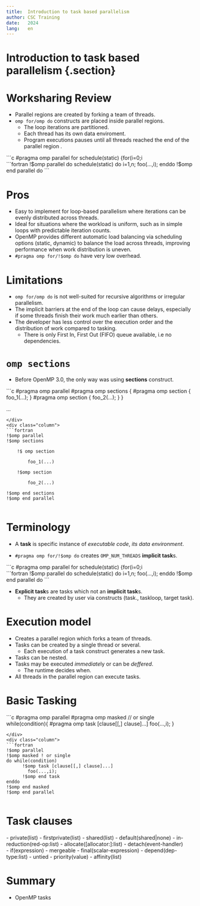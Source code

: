 ```yaml
---
title:  Introduction to task based parallelism
author: CSC Training
date:   2024
lang:   en
---
```


# Introduction to task based parallelism {.section}

# Worksharing Review

- Parallel regions are created by forking  a team of threads.
- `omp for/omp do`  constructs are placed inside parallel regions.
    - The loop iterations are partitioned.
    - Each thread has its own data enviroment.
    - Program executions pauses until all threads reached the end of the parallel region .


<div class="column">
```c
#pragma omp parallel for schedule(static)
 {for(i=0;i<n;i++) 
      foo(...,i);}
```
</div>
<div class="column">
```fortran
!$omp parallel do schedule(static)
  do i=1,n; foo(...,i); enddo
!$omp end parallel do
```

# Pros

- Easy to implement for loop-based parallelism where iterations can be evenly distributed across threads.
- Ideal for situations where the workload is uniform, such as in simple loops with predictable iteration counts.
- OpenMP provides different automatic load balancing via scheduling options (static, dynamic) to balance the load across threads, improving performance when work distribution is uneven.
- `#pragma omp for/!$omp do` have very low overhead.

# Limitations

- `omp for/omp do` is not well-suited for recursive algorithms  or irregular parallelism.
- The implicit barriers at the end of the loop can cause delays, especially if some threads finish their work much earlier than others.
- The developer has less control over the execution order and the distribution of work compared to tasking.
   - There is only First In, First Out (FIFO) queue available,  i.e no dependencies.

# `omp sections` 
- Before OpenMP 3.0, the only way was using **sections** construct.
 


<div class="column">
```c
#pragma omp parallel
#pragma omp sections
{
    #pragma omp section  
    {
        foo_1(...); 
    }
    #pragma omp section  
    {
        foo_2(...); 
    }
}

...
```
</div>
<div class="column">
```fortran
!$omp parallel 
!$omp sections

    !$ omp section  

        foo_1(...)

    !$omp section  

        foo_2(...)

!$omp end sections
!$omp end parallel 
```
</div>

# Terminology 

 - A **task** is specific instance of *executable code*, *its data environment*.

 - `#pragma omp for/!$omp do` creates `OMP_NUM_THREADS` **implicit task**s.

<div class="column">
```c
#pragma omp parallel for schedule(static)
 {for(i=0;i<n;i++) 
      foo(...,i);}
```
</div>
<div class="column">
```fortran
!$omp parallel do schedule(static)
  do i=1,n; foo(...,i); enddo
!$omp end parallel do
```
</div>

 - **Explicit task**s are tasks which not an **implicit task**s.
    - They are created by user via constructs (task., taskloop, target task).

# Execution model

 - Creates a parallel region which forks a team of threads. 
 - Tasks can be created by a single thread or several.
    - Each execution of a task construct generates a new task.
 - Tasks can be nested. 
 - Tasks may be executed *immediate*ly or can be *deffered*.
    - The runtime decides when.
 - All threads in the parallel region can execute tasks. 


# Basic Tasking


<div class="column">
```c
#pragma omp parallel 
#pragma omp masked // or single
while(condition){
      #pragma omp task [clause[[,] clause]...]
        foo(...,i);  
    }


  
```
</div>
<div class="column">
```fortran
!$omp parallel 
!$omp masked ! or single
do while(condition)
      !$omp task [clause[[,] clause]...]
        foo(...,i);
      !$omp end task
enddo
!$omp end masked
!$omp end parallel
```
</div>

# Task clauses

<div class="column">
 - private(list)
 - firstprivate(list)
 - shared(list)
 - default(shared|none)
 - in-reduction(red-op:list)
 - allocate([allocator:]:list)
 - detach(event-handler)
</div>
<div class="column">
- if(expression)
- mergeable
- final(scalar-expression)
- depend(dep-type:list)
- untied
- priority(value)
- affinity(list)
</div>


# Summary

- OpenMP tasks
